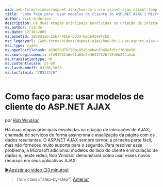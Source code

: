 ```yaml
---
uid: web-forms/videos/aspnet-ajax/how-do-i-use-aspnet-ajax-client-templates
title: 'Como faço para: usar modelos de cliente do ASP.NET AJAX | Microsoft Docs'
author: rick-anderson
description: Há duas etapas principais envolvidas na criação de interações de AJAX, chamada de serviços de forma assíncrona e atualização da página com os dados resultantes. ASP.NET AJAX h...
ms.author: riande
ms.date: 12/18/2009
ms.assetid: 2ab9d1eb-25b7-4bb6-b334-b83e45e9fcbb
msc.legacyurl: /web-forms/videos/aspnet-ajax/how-do-i-use-aspnet-ajax-client-templates
msc.type: video
ms.openlocfilehash: 8d9079d75f20bc85a5b4babfb45dfdfcff696a50
ms.sourcegitcommit: e7e91932a6e91a63e2e46417626f39d6b244a3ab
ms.translationtype: MT
ms.contentlocale: pt-BR
ms.lasthandoff: 03/06/2020
ms.locfileid: "78527576"
---
```

# <a name="how-do-i-use-aspnet-ajax-client-templates"></a>Como faço para: usar modelos de cliente do ASP.NET AJAX

por [Rob Windsor](https://twitter.com/robwindsor)

Há duas etapas principais envolvidas na criação de interações de AJAX, chamada de serviços de forma assíncrona e atualização da página com os dados resultantes. O ASP.NET AJAX sempre tornou a primeira parte fácil, mas não forneceu muito suporte para o segundo. Para resolver esse problema, a Microsoft adicionou modelos do lado do cliente e vinculação de dados e, neste vídeo, Rob Windsor demonstrará como usar esses novos recursos em seus aplicativos AJAX.

[&#9654;Assistir ao vídeo (33 minutos)](https://channel9.msdn.com/Blogs/ASP-NET-Site-Videos/how-do-i-use-aspnet-ajax-client-templates)

> [!div class="step-by-step"]
> [Anterior](how-do-i-customize-error-handling-for-the-aspnet-ajax-updatepanel.md)
